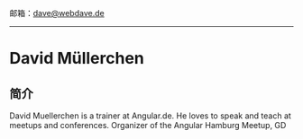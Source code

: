 邮箱：dave@webdave.de

---

# David Müllerchen

## 简介

David Muellerchen is a trainer at Angular.de. He loves to speak and teach at meetups and conferences. Organizer of the Angular Hamburg Meetup, GD

